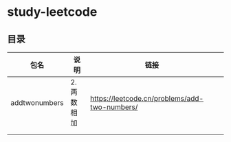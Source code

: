 # study-leetcode #

## 目录 ##

| 包名          | 说明        | 链接                                          |      |
| ------------- | ----------- | --------------------------------------------- | ---- |
| addtwonumbers | 2. 两数相加 | https://leetcode.cn/problems/add-two-numbers/ |      |
|               |             |                                               |      |
|               |             |                                               |      |


